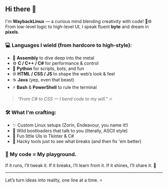 ## Hi there 👋

I'm **WaybackLinux** — a curious mind blending creativity with code! 🧠⚙️  
From low-level logic to high-level UI, I speak fluent **byte** and dream in **pixels**.  

### 💻 Languages I wield (from hardcore to high-style):
- 🧬 **Assembly** to dive deep into the metal  
- ⚙️ **C / C++ / C#** for performance & control  
- 🐍 **Python** for scripts, bots, and fun  
- 🌐 **HTML / CSS / JS** to shape the web’s look & feel  
- ☕ **Java** (yep, even that beast)  
- ⚡ **Bash** & **PowerShell** to rule the terminal  

> _“From C# to CSS — I bend code to my will.”_ 🔥  

### 🛠️ What I'm crafting:
- ✨ Custom Linux setups (Zorin, Endeavour, you name it!)
- 🧨 Wild bootloaders that talk to you (literally, ASCII style)
- 🎨 Fun little UIs in Tkinter & C#
- 🧪 Hacky tools just to see what breaks (and then fix 'em better)

### 🌌 My code = My playground.
If it runs, I’ll tweak it. If it breaks, I’ll learn from it. If it shines, I’ll share it. 🚀

---

Let’s turn ideas into reality, one line at a time. ⭐  

